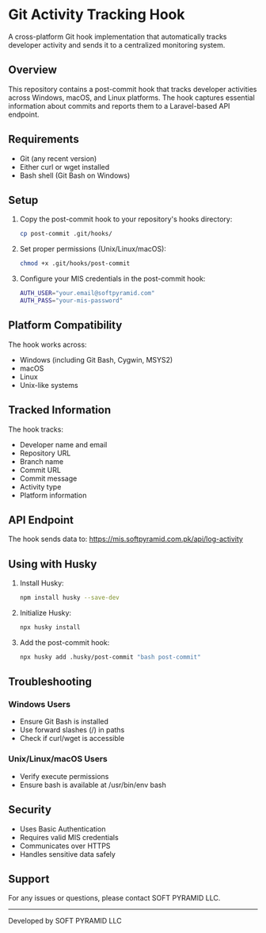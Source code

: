 # Git Activity Tracking Hook

A cross-platform Git hook implementation that automatically tracks developer activity and sends it to a centralized monitoring system.

## Overview

This repository contains a post-commit hook that tracks developer activities across Windows, macOS, and Linux platforms. The hook captures essential information about commits and reports them to a Laravel-based API endpoint.

## Requirements

- Git (any recent version)
- Either curl or wget installed
- Bash shell (Git Bash on Windows)

## Setup

1. Copy the post-commit hook to your repository's hooks directory:
   ```bash
   cp post-commit .git/hooks/
   ```

2. Set proper permissions (Unix/Linux/macOS):
   ```bash
   chmod +x .git/hooks/post-commit
   ```

3. Configure your MIS credentials in the post-commit hook:
   ```bash
   AUTH_USER="your.email@softpyramid.com"
   AUTH_PASS="your-mis-password"
   ```

## Platform Compatibility

The hook works across:
- Windows (including Git Bash, Cygwin, MSYS2)
- macOS
- Linux
- Unix-like systems

## Tracked Information

The hook tracks:
- Developer name and email
- Repository URL
- Branch name
- Commit URL
- Commit message
- Activity type
- Platform information

## API Endpoint

The hook sends data to:
https://mis.softpyramid.com.pk/api/log-activity

## Using with Husky

1. Install Husky:
   ```bash
   npm install husky --save-dev
   ```

2. Initialize Husky:
   ```bash
   npx husky install
   ```

3. Add the post-commit hook:
   ```bash
   npx husky add .husky/post-commit "bash post-commit"
   ```

## Troubleshooting

### Windows Users
- Ensure Git Bash is installed
- Use forward slashes (/) in paths
- Check if curl/wget is accessible

### Unix/Linux/macOS Users
- Verify execute permissions
- Ensure bash is available at /usr/bin/env bash

## Security

- Uses Basic Authentication
- Requires valid MIS credentials
- Communicates over HTTPS
- Handles sensitive data safely

## Support

For any issues or questions, please contact SOFT PYRAMID LLC.

---
Developed by SOFT PYRAMID LLC
